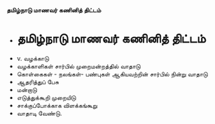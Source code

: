 **தமிழ்நாடு மாணவர் கணினித் திட்டம்**
- # தமிழ்நாடு மாணவர் கணினித் திட்டம்
- v. வழக்காடு
- வழக்காளிகள் சார்பில் முறைமன்றத்தில் வாதாடு
- கொள்கைகள் - நலங்கள்- பண்புகள் ஆகியவற்றின் சார்பில் நின்று வாதாடு
- ஆதரித்துப் பேசு
- மன்றாடு
- எடுத்துக்கூறி முறையிடு
- சாக்குப்போக்காக விளக்கங்கூறு
- வாதாடி வேண்டு.

